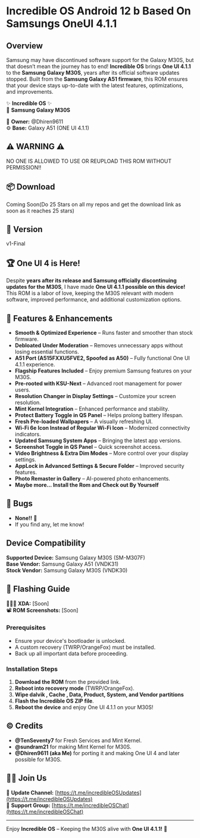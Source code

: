 # Incredible OS Android 12 b Based On Samsungs OneUI 4.1.1

## Overview
Samsung may have discontinued software support for the Galaxy M30S, but that doesn’t mean the journey has to end! **Incredible OS** brings **One UI 4.1.1** to the **Samsung Galaxy M30S**, years after its official software updates stopped. Built from the **Samsung Galaxy A51 firmware**, this ROM ensures that your device stays up-to-date with the latest features, optimizations, and improvements.

✨ **Incredible OS** ✨   
📱 **Samsung Galaxy M30S**

👤 **Owner:** @Dhiren9611  
⚙️ **Base:** Galaxy A51 (ONE UI 4.1.1)

## ⚠️ WARNING ⚠️
NO ONE IS ALLOWED TO USE OR REUPLOAD THIS ROM WITHOUT PERMISSION!!

## 📦 Download
Coming Soon(Do 25 Stars on all my repos and get the download link as soon as it reaches 25 stars)

## 💬 Version
v1-Final

## 🏆 One UI 4 is Here!
Despite **years after its release and Samsung officially discontinuing updates for the M30S**, I have made **One UI 4.1.1 possible on this device!** This ROM is a labor of love, keeping the M30S relevant with modern software, improved performance, and additional customization options.

## 🌟 Features & Enhancements
- **Smooth & Optimized Experience** – Runs faster and smoother than stock firmware.
- **Debloated Under Moderation** – Removes unnecessary apps without losing essential functions.
- **A51 Port (A515FXXU5FVE2, Spoofed as A50)** – Fully functional One UI 4.1.1 experience.
- **Flagship Features Included** – Enjoy premium Samsung features on your M30S.
- **Pre-rooted with KSU-Next** – Advanced root management for power users.
- **Resolution Changer in Display Settings** – Customize your screen resolution.
- **Mint Kernel Integration** – Enhanced performance and stability.
- **Protect Battery Toggle in QS Panel** – Helps prolong battery lifespan.
- **Fresh Pre-loaded Wallpapers** – A visually refreshing UI.
- **Wi-Fi 6e Icon Instead of Regular Wi-Fi Icon** – Modernized connectivity indicators.
- **Updated Samsung System Apps** – Bringing the latest app versions.
- **Screenshot Toggle in QS Panel** – Quick screenshot access.
- **Video Brightness & Extra Dim Modes** – More control over your display settings.
- **AppLock in Advanced Settings & Secure Folder** – Improved security features.
- **Photo Remaster in Gallery** – AI-powered photo enhancements.
- **Maybe more... Install the Rom and Check out By Yourself**

## 🐞 Bugs
- **None!!** 🚀  
- If you find any, let me know!

## Device Compatibility
**Supported Device:** Samsung Galaxy M30S (SM-M307F)  
**Base Vendor:** Samsung Galaxy A51 (VNDK31)  
**Stock Vendor:** Samsung Galaxy M30S (VNDK30)  

## 📓 Flashing Guide
👨🏻‍💻 **XDA:** [Soon]  
📽 **ROM Screenshots:** [Soon]

### Prerequisites
- Ensure your device's bootloader is unlocked.
- A custom recovery (TWRP/OrangeFox) must be installed.
- Back up all important data before proceeding.

### Installation Steps
1. **Download the ROM** from the provided link.
2. **Reboot into recovery mode** (TWRP/OrangeFox).
3. **Wipe dalvik , Cache , Data, Product, System, and Vendor partitions** 
4. **Flash the Incredible OS ZIP file**.
5. **Reboot the device** and enjoy One UI 4.1.1 on your M30S!

## ©️ Credits
- **@TenSeventy7** for Fresh Services and Mint Kernel.
- **@sundram21** for making Mint Kernel for M30S.
- **@Dhiren9611 (aka Me)** for porting it and making One UI 4 and later possible for M30S.

## 🤝🏻 Join Us
📢 **Update Channel:** [https://t.me/incredibleOSUpdates](https://t.me/incredibleOSUpdates)  
💬 **Support Group:** [https://t.me/incredibleOSChat](https://t.me/incredibleOSChat)

---
Enjoy **Incredible OS** – Keeping the M30S alive with **One UI 4.1.1!** 🚀

